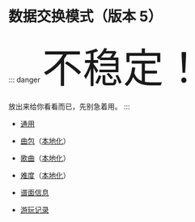 # 数据交换模式（版本 5）

::: danger
<span style="font-size: 5rem">不稳定！</span>

放出来给你看看而已，先别急着用。
:::

- [通用](./shared.md)

- [曲包](./pack.md)（[本地化](./pack-localization.md)）
- [歌曲](./song.md)（[本地化](./song-localization.md)）
- [难度](./difficulty.md)（[本地化](./difficulty-localization.md)）
- [谱面信息](./chart-info.md)
- [游玩记录](./play-result.md)
